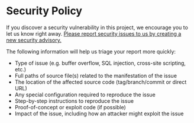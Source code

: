 # Security Policy

If you discover a security vulnerability in this project, we encourage you to let us know right away. [Please report security issues to us by creating a new security advisory.](https://github.com/Plant-Food-Research-Open/calisim/security/advisories/new)

The following information will help us triage your report more quickly:

- Type of issue (e.g. buffer overflow, SQL injection, cross-site scripting, etc.)
- Full paths of source file(s) related to the manifestation of the issue
- The location of the affected source code (tag/branch/commit or direct URL)
- Any special configuration required to reproduce the issue
- Step-by-step instructions to reproduce the issue
- Proof-of-concept or exploit code (if possible)
- Impact of the issue, including how an attacker might exploit the issue

